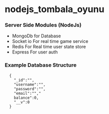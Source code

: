 # nodejs_tombala_oyunu

### Server Side Modules (NodeJs)
* MongoDb for Database
* Socket io For real time game service
* Redis For Real time user state store
* Express For user auth
  
### Example Database Structure
```
  {
    "_id":"",
    "username":"",
    "password":"",
    "email":"","
    balance":0,
    "__v":0
  }
```
